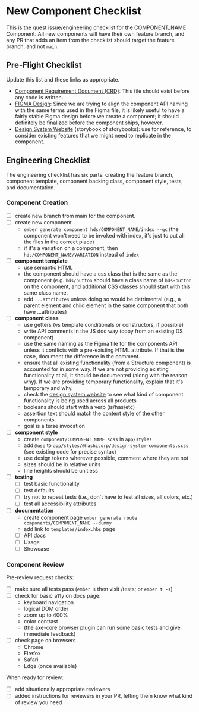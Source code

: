 # New Component Checklist

This is the quest issue/engineering checklist for the COMPONENT_NAME Component. All new components will have their own feature branch, and any PR that adds an item from the checklist should target the feature branch, and not `main`.

## Pre-Flight Checklist
Update this list and these links as appropriate.

- [Component Requirement Document (CRD)](url_here): This file should exist before any code is written.
- [FIGMA Design](url_here): Since we are trying to align the component API naming with the same terms used in the Figma file, it is likely useful to have a fairly stable Figma design before we create a component; it should definitely be finalized before the component ships, however.
- [Design System Website](https://design-system-website.vercel.app/?path=/story/example-introduction--page) (storybook of storybooks): use for reference, to consider existing features that we might need to replicate in the component.

## Engineering Checklist
The engineering checklist has six parts: creating the feature branch, component template, component backing class, component style, tests, and documentation.

### Component Creation

- [ ] create new branch from main for the component.
- [ ] create new component
  - `ember generate component hds/COMPONENT_NAME/index --gc` (the component won't need to be invoked with index, it's just to put all the files in the correct place)
  - if it's a variation on a component, then `hds/COMPONENT_NAME/VARIATION` instead of `index`
- [ ] **component template**
  - use semantic HTML
  - the component should have a css class that is the same as the component (e.g. `hds/button` should have a class name of `hds-button` on the component, and additional CSS classes should start with this same class name.
  - add `...attributes` unless doing so would be detrimental (e.g., a parent element and child element in the same component that both have ...attributes)
- [ ] **component class**
  - use getters (vs template conditionals or constructors, if possible)
  - write API comments in the JS doc way (copy from an existing DS component)
  - use the same naming as the Figma file for the components API unless it conflicts with a pre-existing HTML attribute. If that is the case, document the difference in the comment.
  - ensure that all existing functionality (from a Structure component) is accounted for in some way. If we are not providing existing functionality at all, it should be documented (along with the reason why). If we are providing temporary functionality, explain that it's temporary and why.
  - check the [design system website](https://design-system-website.vercel.app/?path=/story/example-introduction--page) to see what kind of component functionality is being used across all products
  - booleans should start with a verb (is/has/etc)
  - assertion text should match the content style of the other components.
  - goal is a terse invocation
- [ ] **component style**
  - create `component/COMPONENT_NAME.scss` in `app/styles`
  - add `@use` to `app/styles/@hashicorp/design-system-components.scss` (see existing code for precise syntax)
  - use design tokens wherever possible, comment where they are not
  - sizes should be in relative units
  - line heights should be unitless
- [ ] **testing**
  - [ ] test basic functionality
  - [ ] test defaults
  - [ ] try not to repeat tests (i.e., don't have to test all sizes, all colors, etc.)
  - [ ] test all accessibility attributes
- [ ] **documentation**
  - create component page `ember generate route components/COMPONENT_NAME --dummy`
  - add link to `templates/index.hbs` page
  - [ ] API docs
  - [ ] Usage
  - [ ] Showcase

### Component Review

Pre-review request checks:

- [ ] make sure all tests pass (`ember s` then visit /tests; or `ember t -s`)
- [ ] check for basic a11y on docs page:
  - keyboard navigation
  - logical DOM order
  - zoom up to 400%
  - color contrast
  - (the axe-core browser plugin can run some basic tests and give immediate feedback)
- [ ] check page on browsers
  - Chrome
  - Firefox
  - Safari
  - Edge (once available)

When ready for review:
- [ ] add situationally appropriate reviewers
- [ ] added instructions for reviewers in your PR, letting them know what kind of review you need
